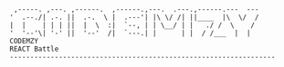 
     ,-----. ,---. ,------.  ,------.,---.  .---.,------.---  ---
    '  .--./| .-. ||  .-.  \ |  .---'| |\ \/ /| ||____  |\  \/  /
    |  |    | | | ||  |  \  :|  `--, | | \__/ | |   ./ /  \    /
    '  '--'\| '-' ||  '--'  /|  `---.| |      | |  / /___  |  |
    CODEMZY
    REACT Battle
    ----------------------------------------------------------------- 


